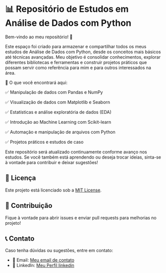 # 📊 Repositório de Estudos em Análise de Dados com Python

Bem-vindo ao meu repositório! 🚀

Este espaço foi criado para armazenar e compartilhar todos os meus estudos de Análise de Dados com Python, desde os conceitos mais básicos até técnicas avançadas. Meu objetivo é consolidar conhecimentos, explorar diferentes bibliotecas e ferramentas e construir projetos práticos que possam servir como referência para mim e para outros interessados na área.

📌 O que você encontrará aqui:

✅ Manipulação de dados com Pandas e NumPy

✅ Visualização de dados com Matplotlib e Seaborn

✅ Estatísticas e análise exploratória de dados (EDA)

✅ Introdução ao Machine Learning com Scikit-learn

✅ Automação e manipulação de arquivos com Python

✅ Projetos práticos e estudos de caso

Este repositório será atualizado continuamente conforme avanço nos estudos. Se você também está aprendendo ou deseja trocar ideias, sinta-se à vontade para contribuir e deixar sugestões!

<h2>📄 Licença</h2>
<p>Este projeto está licenciado sob a <a href="LICENSE">MIT License</a>.</p>
    
<h2>🤝 Contribuição</h2>
<p>Fique à vontade para abrir issues e enviar pull requests para melhorias no projeto!</p>
    
<h2>📞 Contato</h2>
<p>Caso tenha dúvidas ou sugestões, entre em contato:</p>
<ul>
    <li>📧 Email: <a href="mailto:santossilvahenrygabriel58@gmail.com">Meu email de contato</a></li>
    <li>🔗 LinkedIn: <a href="www.linkedin.com/in/henry-gabriel-santos-silva-6ba776209">Meu Perfil linkedin</a></li>
</ul>
